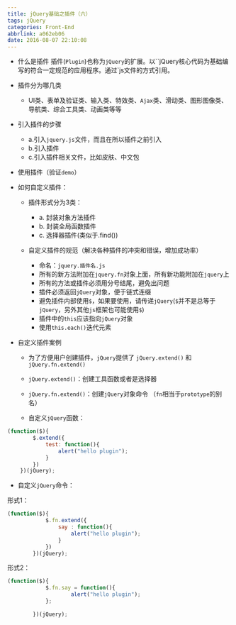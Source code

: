```yaml
---
title: jQuery基础之插件（六）
tags: jQuery
categories: Front-End
abbrlink: a062eb06
date: 2016-08-07 22:10:08
---
```


- 什么是插件
 插件(`Plugin`)也称为`jQuery`的扩展。以``jQuery核心代码为基础编写的符合一定规范的应用程序。通过`js文件的方式引用。
<!--more-->
- 插件分为哪几类
  - UI类、表单及验证类、输入类、特效类、`Ajax`类、滑动类、图形图像类、导航类、综合工具类、动画类等等
	
- 引入插件的步骤
	- a.引入`jquery.js`文件，而且在所以插件之前引入
	- b.引入插件
	- c.引入插件相关文件，比如皮肤、中文包

- 使用插件（验证`demo`）

- 如何自定义插件：	
	
  - 插件形式分为3类：
	- a. 封装对象方法插件
	- b. 封装全局函数插件
	- c. 选择器插件(类似于.find())

  - 自定义插件的规范（解决各种插件的冲突和错误，增加成功率）
	- 命名：`jquery.插件名.js`
	- 所有的新方法附加在`jquery.fn`对象上面，所有新功能附加在`jquery`上
	- 所有的方法或插件必须用分号结尾，避免出问题
	-  插件必须返回`jQuery`对象，便于链式连缀
	-  避免插件内部使用`$`，如果要使用，请传递`jQuery`(`$`并不是总等于`jQuery`，另外其他`js`框架也可能使用`$`)
	- 插件中的`this`应该指向`jQuery`对象
	- 使用`this.each()`迭代元素

- 自定义插件案例
    
	- 为了方便用户创建插件，`jQuery`提供了 `jQuery.extend()` 和 `jQuery.fn.extend()`
	- `jQuery.extend()`：创建工具函数或者是选择器
	- `jQuery.fn.extend()`：创建`jQuery`对象命令  （`fn`相当于`prototype`的别名）

	- 自定义`jQuery`函数：

```javascript
(function($){
		$.extend({
			test: function(){
				alert("hello plugin");
			}
		})
	})(jQuery);
```

- 自定义`jQuery`命令：

 形式1：
	  
```javascript
(function($){
			$.fn.extend({
				say : function(){
					alert("hello plugin");
				}
			})
		})(jQuery);
```

形式2：

```javascript
(function($){
			$.fn.say = function(){
					alert("hello plugin");
			};
			
		})(jQuery);
```


	
